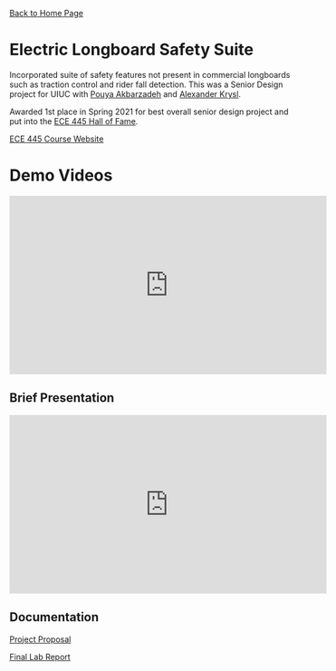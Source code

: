 [Back to Home Page](README.md)
# Electric Longboard Safety Suite
Incorporated suite of safety features not present in commercial longboards such as traction control and rider fall detection.
This was a Senior Design project for UIUC with [Pouya Akbarzadeh](https://github.com/OfficialPouya) and [Alexander Krysl](https://github.com/axkrysl47).

Awarded 1st place in Spring 2021 for best overall senior design project and put into the [ECE 445 Hall of Fame](https://courses.engr.illinois.edu/ece445/hall-of-fame.asp).

[ECE 445 Course Website](https://courses.engr.illinois.edu/ece445/)

# Demo Videos

<iframe width="560" height="315" src="https://www.youtube-nocookie.com/embed/videoseries?list=PLA1k06jt2lX-8_wawuwcJB9zIEW_f2nJa" title="YouTube video player" frameborder="0" allow="accelerometer; autoplay; clipboard-write; encrypted-media; gyroscope; picture-in-picture" allowfullscreen></iframe>

## Brief Presentation

<iframe width="560" height="315" src="https://www.youtube-nocookie.com/embed/MWs525hmZTg" title="YouTube video player" frameborder="0" allow="accelerometer; autoplay; clipboard-write; encrypted-media; gyroscope; picture-in-picture" allowfullscreen></iframe>

## Documentation
[Project Proposal](electric-longboard-safety-suite/Electric_Longboard_Safety_Suite_Proposal.pdf)

[Final Lab Report](electric-longboard-safety-suite/Electric_Longboard_Safety_Suite_Final_Report.pdf)